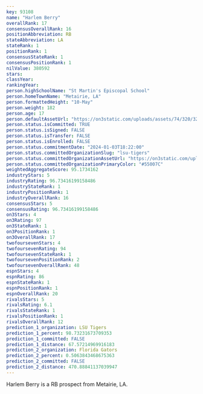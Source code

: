 ```yaml
---
key: 93108
name: "Harlem Berry"
overallRank: 17
consensusOverallRank: 16
positionAbbreviation: RB
stateAbbreviation: LA
stateRank: 1
positionRank: 1
consensusStateRank: 1
consensusPositionRank: 1
nilValue: 380592
stars: 
classYear: 
rankingYear: 
person.highSchoolName: "St Martin's Episcopal School"
person.homeTownName: "Metairie, LA"
person.formattedHeight: "10-May"
person.weight: 182
person.age: 17
person.defaultAssetUrl: "https://on3static.com/uploads/assets/74/320/320074.jpg"
person.status.isCommitted: TRUE
person.status.isSigned: FALSE
person.status.isTransfer: FALSE
person.status.isEnrolled: FALSE
person.status.commitmentDate: "2024-01-03T18:22:00"
person.status.committedOrganizationSlug: "lsu-tigers"
person.status.committedOrganizationAssetUrl: "https://on3static.com/uploads/assets/10/150/150010.svg"
person.status.committedOrganizationPrimaryColor: "#55007C"
weightedAggregateScore: 95.1734162
industryStars: 5
industryRating: 96.73416199158486
industryStateRank: 1
industryPositionRank: 1
industryOverallRank: 16
consensusStars: 5
consensusRating: 96.73416199158486
on3Stars: 4
on3Rating: 97
on3StateRank: 1
on3PositionRank: 1
on3OverallRank: 17
twofoursevenStars: 4
twofoursevenRating: 94
twofoursevenStateRank: 1
twofoursevenPositionRank: 2
twofoursevenOverallRank: 48
espnStars: 4
espnRating: 86
espnStateRank: 1
espnPositionRank: 1
espnOverallRank: 20
rivalsStars: 5
rivalsRating: 6.1
rivalsStateRank: 1
rivalsPositionRank: 1
rivalsOverallRank: 12
prediction_1_organization: LSU Tigers
prediction_1_percent: 98.73231673709353
prediction_1_committed: FALSE
prediction_1_distance: 67.57214969916183
prediction_2_organization: Florida Gators
prediction_2_percent: 0.5063843468675363
prediction_2_committed: FALSE
prediction_2_distance: 470.88841137039947
---
```

Harlem Berry is a RB prospect from Metairie, LA.